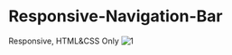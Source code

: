 # Responsive-Navigation-Bar
Responsive, HTML&CSS Only
![1](https://user-images.githubusercontent.com/37863308/115930881-1e8a0e80-a482-11eb-9ec0-d667d21762e2.png)
